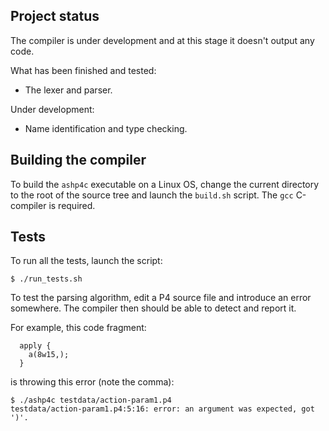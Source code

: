 ## Project status

The compiler is under development and at this stage it doesn't output any code. 

What has been finished and tested:
  - The lexer and parser. 

Under development:
  - Name identification and type checking.

## Building the compiler

To build the `ashp4c` executable on a Linux OS, change the current directory to the root of the source tree and launch the `build.sh` script. The `gcc` C-compiler is required.

## Tests

To run all the tests, launch the script:

```$ ./run_tests.sh```

To test the parsing algorithm, edit a P4 source file and introduce an error somewhere. The compiler then should be able to detect and report it.

For example, this code fragment:

```
  apply {
    a(8w15,);
  }
```
is throwing this error (note the comma):

```
$ ./ashp4c testdata/action-param1.p4
testdata/action-param1.p4:5:16: error: an argument was expected, got ')'.
```

